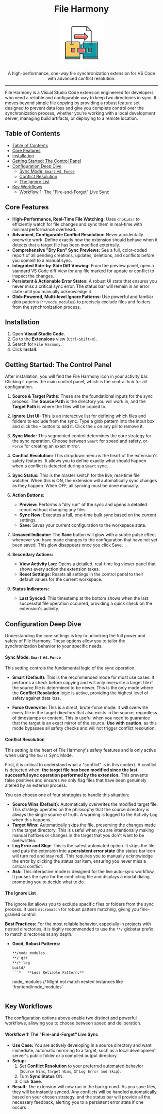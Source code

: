 <h1 align="center">File Harmony</h1>

<p align="center">
  <img src="./icon.png" alt="File Harmony Logo" width="150">
</p>

<p align="center">
  A high-performance, one-way file synchronization extension for VS Code with advanced conflict resolution.
</p>

---

File Harmony is a Visual Studio Code extension engineered for developers who need a reliable and configurable way to keep two directories in sync. It moves beyond simple file copying by providing a robust feature set designed to prevent data loss and give you complete control over the synchronization process, whether you're working with a local development server, managing build artifacts, or deploying to a remote location.

## Table of Contents

- [Table of Contents](#table-of-contents)
- [Core Features](#core-features)
- [Installation](#installation)
- [Getting Started: The Control Panel](#getting-started-the-control-panel)
- [Configuration Deep Dive](#configuration-deep-dive)
    - [Sync Mode: `Smart` vs. `Force`](#sync-mode-smart-vs-force)
    - [Conflict Resolution](#conflict-resolution)
    - [The Ignore List](#the-ignore-list)
- [Key Workflows](#key-workflows)
    - [Workflow 1: The "Fire-and-Forget" Live Sync](#workflow-1-the-fire-and-forget-live-sync)

## Core Features

- **High-Performance, Real-Time File Watching:** Uses `chokidar` to efficiently watch for file changes and sync them in real-time with minimal performance overhead.
- **Advanced, Configurable Conflict Resolution:** Never accidentally overwrite work. Define exactly how the extension should behave when it detects that a target file has been modified externally.
- **Comprehensive "Dry Run" Sync Previews:** See a full, color-coded report of all pending creations, updates, deletions, and conflicts before you commit to a manual sync.
- **Integrated Side-by-Side Diff Viewing:** From the preview panel, open a standard VS Code diff view for any file marked for update or conflict to inspect the changes.
- **Persistent & Actionable Error States:** A robust UI state that ensures you never miss a critical sync error. The status bar will remain in an error state until you manually acknowledge it.
- **Glob-Powered, Multi-level Ignore Patterns:** Use powerful and familiar glob patterns (`**/node_modules`) to precisely exclude files and folders from the synchronization process.


## Installation

1.  Open **Visual Studio Code**.
2.  Go to the **Extensions** view (`Ctrl+Shift+X`).
3.  Search for `File Harmony`.
4.  Click **Install**.

## Getting Started: The Control Panel

After installation, you will find the File Harmony icon in your activity bar. Clicking it opens the main control panel, which is the central hub for all configuration.

1.  **Source & Target Paths:** These are the foundational inputs for the sync process. The **Source Path** is the directory you will work in, and the **Target Path** is where the files will be copied to.

2.  **Ignore List UI:** This is an interactive list for defining which files and folders to exclude from the sync. Type a glob pattern into the input box and click the `+` button to add it. Click the `x` on any pill to remove it.

3.  **Sync Mode:** This segmented control determines the core strategy for the sync operation. Choose between `Smart` for speed and safety, or `Force` for creating an exact mirror.

4.  **Conflict Resolution:** This dropdown menu is the heart of the extension's safety features. It allows you to define exactly what should happen when a conflict is detected during a `Smart` sync.

5.  **Sync Status:** This is the master switch for the live, real-time file watcher. When this is ON, the extension will automatically sync changes as they happen. When OFF, all syncing must be done manually.

6.  **Action Buttons:**
    *   **Preview:** Performs a "dry run" of the sync and opens a detailed report without changing any files.
    *   **Sync Now:** Executes a full, one-time bulk sync based on the current settings.
    *   **Save:** Saves your current configuration to the workspace state.

7.  **Unsaved Indicator:** The **Save** button will glow with a subtle pulse effect whenever you have made changes to the configuration that have not yet been saved. This glow disappears once you click Save.

8.  **Secondary Actions:**
    *   **View Activity Log:** Opens a detailed, real-time log viewer panel that shows every action the extension takes.
    *   **Reset Settings:** Resets all settings in the control panel to their default values for the current workspace.

9.  **Status Indicators:**
    *   **Last Synced:** This timestamp at the bottom shows when the last successful file operation occurred, providing a quick check on the extension's activity.



## Configuration Deep Dive

Understanding the core settings is key to unlocking the full power and safety of File Harmony. These options allow you to tailor the synchronization behavior to your specific needs.

#### Sync Mode: `Smart` vs. `Force`

This setting controls the fundamental logic of the sync operation.

*   **Smart (Default):** This is the recommended mode for most use cases. It performs a check before copying and will only overwrite a target file if the source file is determined to be newer. This is the only mode where the **Conflict Resolution** logic is active, providing the highest level of safety against data loss.

*   **Force Overwrite:** This is a direct, brute-force mode. It will overwrite every file in the target directory that also exists in the source, regardless of timestamps or content. This is useful when you need to guarantee that the target is an exact mirror of the source. **Use with caution**, as this mode bypasses all safety checks and will not trigger conflict resolution.

#### Conflict Resolution

This setting is the heart of File Harmony's safety features and is only active when using the `Smart` Sync Mode.

First, it is critical to understand what a "conflict" is in this context. A conflict is detected when: **the target file has been modified since the last successful sync operation performed by the extension.** This prevents false positives and ensures we only flag files that have been genuinely altered by an external process.

You can choose one of four strategies to handle this situation:

*   **Source Wins (Default):** Automatically overwrites the modified target file. This strategy operates on the philosophy that the source directory is always the single source of truth. A warning is logged to the Activity Log when this happens.
*   **Target Wins:** Automatically skips the file, preserving the changes made in the target directory. This is useful when you are intentionally making manual hotfixes or changes in the target that you don't want to be overwritten.
*   **Log Error and Skip:** This is the safest automated option. It skips the file and puts the extension into a **persistent error state** (the status bar icon will turn red and stay red). This requires you to manually acknowledge the error by clicking the status bar item, ensuring you never miss a critical conflict.
*   **Ask:** This interactive mode is designed for the live auto-sync workflow. It pauses the sync for the conflicting file and displays a modal dialog, prompting you to decide what to do.

#### The Ignore List

The ignore list allows you to exclude specific files or folders from the sync process. It uses `micromatch` for robust pattern matching, giving you fine-grained control.

**Best Practices:**
For the most reliable behavior, especially in projects with nested directories, it is highly recommended to use the `**/` globstar prefix to match directories at any depth.

*   **Good, Robust Patterns:**
    ```
    **/node_modules
    **/.git
    **/*.log
    build/
    ```*   **Less Reliable Pattern:**
    ```
    node_modules  // Might not match nested instances like 'frontend/node_modules'
    ```

## Key Workflows

The configuration options above enable two distinct and powerful workflows, allowing you to choose between speed and deliberation.

#### Workflow 1: The "Fire-and-Forget" Live Sync

*   **Use Case:** You are actively developing in a source directory and want immediate, automatic mirroring to a target, such as a local development server's public folder or a compiled output directory.
*   **Setup:**
    1.  Set **Conflict Resolution** to your preferred automated behavior (`Source Wins`, `Target Wins`, or `Log Error and Skip`).
    2.  Turn **Sync Status** ON.
    3.  Click **Save**.
*   **Result:** The extension will now run in the background. As you save files, they will be instantly synced. Any conflicts will be handled automatically based on your chosen strategy, and the status bar will provide all the necessary feedback, alerting you to a persistent error state if one occurs